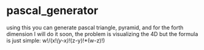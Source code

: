# pascal_generator
using this you can generate pascal triangle, pyramid, and for the forth dimension I will do it soon, the problem is visualizing the 4D but the formula is just simple: w!/(x!*(y-x)!*(z-y)!*(w-z)!)
